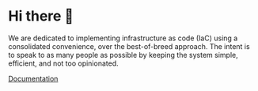 # Hi there 👋

We are dedicated to implementing infrastructure as code (IaC) using a consolidated convenience, over the best-of-breed approach. The intent is to speak to as many people as possible by keeping the system simple, efficient, and not too opinionated.

[Documentation](https://docs.osinfra.io)
